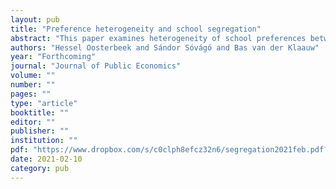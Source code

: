 ```yaml
---
layout: pub
title: "Preference heterogeneity and school segregation"
abstract: "This paper examines heterogeneity of school preferences between ethnic and social groups and quantifies the importance of this heterogeneity for school segregation. We use rich data from the secondary-school match in Amsterdam. Our key findings are that heterogeneity of preferences for schools is substantial and that 40\% of school segregation by ethnicity and close to 25\% of school segregation by household income, can be attributed to it. Ability tracking is the other main determinant of school segregation. Results from policy simulations indicate that minority quotas reduce segregation within ability tracks considerably, but this comes at the cost of many students receiving less-preferred assignments and a higher share of unassigned students."
authors: "Hessel Oosterbeek and Sándor Sóvágó and Bas van der Klaauw"
year: "Forthcoming"
journal: "Journal of Public Economics"
volume: ""
number: ""
pages: ""
type: "article"
booktitle: ""
editor: ""
publisher: ""
institution: ""
pdf: "https://www.dropbox.com/s/c0clph8efcz32n6/segregation2021feb.pdf?dl=0"
date: 2021-02-10
category: pub
---
```

